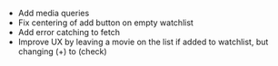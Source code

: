 - Add media queries
- Fix centering of add button on empty watchlist
- Add error catching to fetch
- Improve UX by leaving a movie on the list if added to watchlist, but changing (+) to (check)